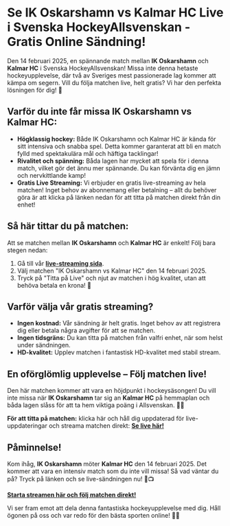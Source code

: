 # Se IK Oskarshamn vs Kalmar HC Live i Svenska HockeyAllsvenskan - Gratis Online Sändning!

Den 14 februari 2025, en spännande match mellan **IK Oskarshamn** och **Kalmar HC** i Svenska HockeyAllsvenskan! Missa inte denna hetaste hockeyupplevelse, där två av Sveriges mest passionerade lag kommer att kämpa om segern. Vill du följa matchen live, helt gratis? Vi har den perfekta lösningen för dig! 🏒

## Varför du inte får missa IK Oskarshamn vs Kalmar HC:

- **Högklassig hockey:** Både IK Oskarshamn och Kalmar HC är kända för sitt intensiva och snabba spel. Detta kommer garanterat att bli en match fylld med spektakulära mål och häftiga tacklingar!
- **Rivalitet och spänning:** Båda lagen har mycket att spela för i denna match, vilket gör det ännu mer spännande. Du kan förvänta dig en jämn och nervkittlande kamp!
- **Gratis Live Streaming:** Vi erbjuder en gratis live-streaming av hela matchen! Inget behov av abonnemang eller betalning – allt du behöver göra är att klicka på länken nedan för att titta på matchen direkt från din enhet!

## Så här tittar du på matchen:

Att se matchen mellan **IK Oskarshamn** och **Kalmar HC** är enkelt! Följ bara stegen nedan:

1. Gå till vår [**live-streaming sida**](https://tinyurl.com/livestreamfreeo?st=IK+Oskarshamn+vs+Kalmar+HC&si=ghc).
2. Välj matchen "IK Oskarshamn vs Kalmar HC" den 14 februari 2025.
3. Tryck på "Titta på Live" och njut av matchen i hög kvalitet, utan att behöva betala en krona! 🎥

## Varför välja vår gratis streaming?

- **Ingen kostnad:** Vår sändning är helt gratis. Inget behov av att registrera dig eller betala några avgifter för att se matchen.
- **Ingen tidsgräns:** Du kan titta på matchen från valfri enhet, när som helst under sändningen.
- **HD-kvalitet:** Upplev matchen i fantastisk HD-kvalitet med stabil stream.

## En oförglömlig upplevelse – Följ matchen live!

Den här matchen kommer att vara en höjdpunkt i hockeysäsongen! Du vill inte missa när **IK Oskarshamn** tar sig an **Kalmar HC** på hemmaplan och båda lagen slåss för att ta hem viktiga poäng i Allsvenskan. 🚨🎯

**För att titta på matchen:** klicka här och håll dig uppdaterad för live-uppdateringar och streama matchen direkt: [**Se live här!**](https://tinyurl.com/livestreamfreeo?st=IK+Oskarshamn+vs+Kalmar+HC&si=ghc)

## Påminnelse!

Kom ihåg, **IK Oskarshamn** möter **Kalmar HC** den 14 februari 2025. Det kommer att vara en intensiv match som du inte vill missa! Så vad väntar du på? Tryck på länken och se live-sändningen nu! 📱📺

[**Starta streamen här och följ matchen direkt!**](https://tinyurl.com/livestreamfreeo?st=IK+Oskarshamn+vs+Kalmar+HC&si=ghc)

Vi ser fram emot att dela denna fantastiska hockeyupplevelse med dig. Håll ögonen på oss och var redo för den bästa sporten online! 🏒🔥
